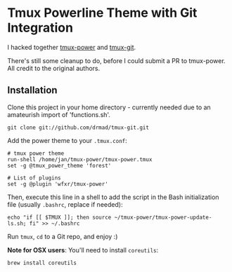 # Tmux Powerline Theme with Git Integration

I hacked together [tmux-power](https://github.com/wfxr/tmux-power) and [tmux-git](https://github.com/drmad/tmux-git).

There's still some cleanup to do, before I could submit a PR to tmux-power.
All credit to the original authors.

## Installation

Clone this project in your home directory - currently needed due to an amateurish import of 'functions.sh'.

```
git clone git://github.com/drmad/tmux-git.git
```

Add the power theme to your `.tmux.conf`:

```
# tmux power theme
run-shell /home/jan/tmux-power/tmux-power.tmux 
set -g @tmux_power_theme 'forest'

# List of plugins
set -g @plugin 'wfxr/tmux-power'
```

Then, execute this line in a shell to add the script in the Bash initialization file (usually `.bashrc`, replace if needed):

    echo "if [[ $TMUX ]]; then source ~/tmux-power/tmux-power-update-ls.sh; fi" >> ~/.bashrc

Run `tmux`, `cd` to a Git repo, and enjoy :)

**Note for OSX users**: You'll need to install `coreutils`:

    brew install coreutils